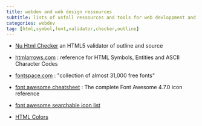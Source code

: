 ```yaml
---
title: webdev and web design ressources
subtitle: lists of usfall ressources and tools for web devloppment and web design
categories: webdev
tag: [html,symbol,font,validator,checker,outline]
---
```


* [Nu Html Checker](https://validator.w3.org/nu/) an HTML5 validator of outline and source

* [htmlarrows.com](http://htmlarrows.com/) : reference for HTML Symbols, Entities and ASCII Character Codes

* [fontspace.com](http://www.fontspace.com/) : "collection of almost 31,000 free fonts"

* [font awesome cheatsheet](http://fontawesome.io/cheatsheet/) : The complete Font Awesome 4.7.0 icon reference

* [font awesome searchable icon list](http://fontawesome.io/icons/)

* [HTML Colors](http://htmlcolorcodes.com/)
